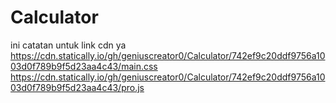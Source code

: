 # Calculator
ini catatan untuk link cdn ya
https://cdn.statically.io/gh/geniuscreator0/Calculator/742ef9c20ddf9756a1003d0f789b9f5d23aa4c43/main.css
https://cdn.statically.io/gh/geniuscreator0/Calculator/742ef9c20ddf9756a1003d0f789b9f5d23aa4c43/pro.js
